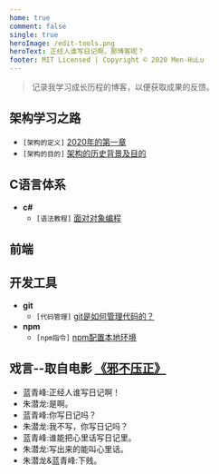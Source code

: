 ```yaml
---
home: true
comment: false
single: true
heroImage: /edit-tools.png
heroText: 正经人谁写日记啊，那博客呢？
footer: MIT Licensed | Copyright © 2020 Men-HuLu
---
```


> 记录我学习成长历程的博客，以便获取成果的反馈。

 ## 架构学习之路
  - `[架构的定义]` [2020年的第一章](https://men-hulu.github.io/docs/framework/架构是什么.html)
  - `[架构的目的]` [架构的历史背景及目的](https://men-hulu.github.io/docs/framework/架构的历史及目的.html)

 ## C语言体系
- **c#**
  - `[语法教程]` [面对对象编程](https://men-hulu.github.io/docs/net/类的构造和特性.html)

 ## 前端

 ## 开发工具
- **git**
  - `[代码管理]` [git是如何管理代码的？](https://men-hulu.github.io/docs/github/git目录解析.html)
- **npm**
  - `[npm指令]` [npm配置本地环境](https://men-hulu.github.io/docs/nodejs/npm配置本地环境.html)



 ## 戏言--取自电影 [《邪不压正》](https://www.bilibili.com/video/av36938060?from=search&seid=3681262953024404982)
- 蓝青峰:正经人谁写日记啊！
- 朱潜龙:是啊。
- 蓝青峰:你写日记吗？
- 朱潜龙:我不写，你写日记吗？
- 蓝青峰:谁能把心里话写日记里。
- 朱潜龙:写出来的能叫心里话。
- 朱潜龙&蓝青峰:下贱。



